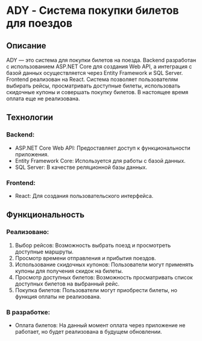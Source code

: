 # ADY - Система покупки билетов для поездов

## Описание

ADY — это система для покупки билетов на поезда. Backend разработан с использованием ASP.NET Core для создания Web API, а интеграция с базой данных осуществляется через Entity Framework и SQL Server. Frontend реализован на React. Система позволяет пользователям выбирать рейсы, просматривать доступные билеты, использовать скидочные купоны и совершать покупку билетов. В настоящее время оплата еще не реализована.

## Технологии

### Backend:
- ASP.NET Core Web API: Предоставляет доступ к функциональности приложения.
- Entity Framework Core: Используется для работы с базой данных.
- SQL Server: В качестве реляционной базы данных.

### Frontend:
- React: Для создания пользовательского интерфейса.

## Функциональность

### Реализовано:
1. Выбор рейсов: Возможность выбрать поезд и просмотреть доступные маршруты.
2. Просмотр времени отправления и прибытия поездов.
3. Использование скидочных купонов: Пользователи могут применять купоны для получения скидок на билеты.
4. Просмотр доступных билетов: Возможность просматривать список доступных билетов на выбранный рейс.
5. Покупка билетов: Пользователи могут приобрести билеты, но функция оплаты не реализована.

### В разработке:
- Оплата билетов: На данный момент оплата через приложение не работает, но будет реализована в будущем обновлении.